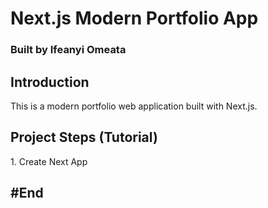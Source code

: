 # Next.js Modern Portfolio App

### Built by Ifeanyi Omeata

## Introduction

This is a modern portfolio web application built with Next.js.

## Project Steps (Tutorial)

<article>
<summary>1. Create Next App</summary>

# #End</article>
